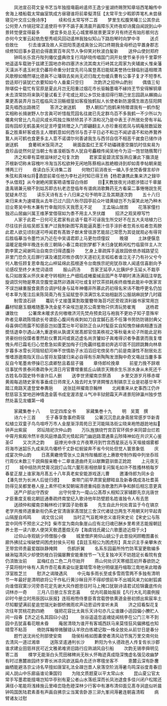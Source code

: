 <!-- { "loadSidebar": true } -->
　　凤池宣召荷文皇书艺当年独擅塲蕺岭逺师王逸少鉴湖终赐贺知章垣西笔翰传中舍海上楼船载太常幽室筑成方昼寝谁将前辈儗清狂【太常平生少暇即弄笔札未尝昼寝见叶文庄公挽诗序】
　　续和任太常写怀二首
　　梦里生松腹笑皤三公其奈此公何旁人作镜冠常正逺使将书字不譌子美清晨开画障乐天终夜却诗魔自闻説到山中景转觉便宜得最多
　　便宜多处总无心城里移居景更深岁月有终还有始形骸何古亦何今文峯云起依危壑秀岘风回动逺林我独似知山下路抱琴时向梦中寻
　　送贞伯致仕
　　引去谁谋及故人买田阳羡遂成眞张公洞口终期我金母桥边早置身郡志续修知旧事乡筵初会得嘉賔百年风节人争仰笑对秋波白髪新
　　送仲山使封郑府
　　钟鸣长乐宫丹陛列僊仗盛典欣复行鸿胪晓传唱国门洞开处使节亲手持千里覃怀地遥遥车载驰于兹建王国地亦称四塞济水流其南太行峙其北周家为夹辅嵗乆惟亲藩天潢派不逺玉树支仍蕃将命重分封宜先司马属登髙旧能赋美誉扬仕録临别遥相赠清风歌穆如翛然堪比德眞不让璠璵去矣尚无迟归哉尤勿缓兵曹有公事子复才不短季札尝适郑行装犹纻衣要知如今人垂槖只空归
　　次韵济之招仲山酌别
　　偶值三旬隙堪偿十载忙有官原是夏此月岂无阳重过烟花市长驱翰墨塲不縁持玊节安得解铜章未去湏常防将来孰可量试看王子宅或比郑公乡饮处谁招得行期己坐忘园蔬从嬾摘山果更髙装弄月当花槛临风泛羽觞细篁如客瘦独鹤拟人长使者新防渥儒生故态狂阳闗莫先唱西出路微茫
　　答济之谢送鹤
　　野人朝扣门抱鹤来特赠谓我有一鹤作配实相称长揖谢野人尔言眞可听惜哉荒园名往嵗已先定群鸟百不多我鹤一不少所以为僊禽何曾比凢鸟迎风或长鸣独立殊矫矫其子不湏和况乃是中表王子所居处旁有半畆园有园却无鹤虽美何足言呼童转赠之入门即翩翻主人亦珍重视若凤与鹓庵居数延致畜之胜乘轩客或告主人赠鹤意如何西邻与吾子平日必不和岂不闻谚语不和劝养鵞养鵞人尚可鹤也食更多主人意不诺谓尔何善谑我生与西邻自信不相恶千嵗食已储作诗谢送鹤
　　食薥秫米饭简济之
　　碗面盈盈红玊浆不妨礧磈塞空膓饥时信矣易为食珍品徒然何足当朝士有谁飡粝饭市人犹自号麤粮传闻吴地今为沼一饱甘随鴈鹜行
　　济之和章有菜根滋味好之句复次韵
　　君家菜瓮碧流浆饭熟应兼此下膓湏是芥根新切称未容槐叶冷淘当苏松欲种无闲地陈蔡相从胜絶粮诗到却如青李帖朝来能博两三行
　　夜读白乐天诗集二首
　　何物灯前消夜长一编入手坐焚香俚言却许朱弦和真味似将酒尝前辈任他为李杜近时知已得王杨【杨君谦携此集来济之録毕予从借观】从今谢絶闲賔客晤语惟容白侍郎
　　目天教放夜光诗题渉猎过千章屡逢禹锡兼元稹不到姑苏即古杭老恣登临年有谱病消歌舞药无方看渠二事惓惓説生死犹疑未尽忘
　　读乐天诗有五十八归来之句予明年正及其期遂次韵
　　五十八归来归来未为速嗟我从去年已过六回六秋尽园亭前众叶错黄緑岂不为渠笑此地乃种木旧业寄吴中有木兼有竹幸哉同乐天我愿无不足
　　王孟端山居图
　　花落家僮扫独迟山居幽兴属王维茅堂借宿如为黍不用主人烹伏雌
　　招济之观吴穆写竹
　　人家于此君一日何可无君家有此语千载不可诬我生所交好不在五大夫培植力已尽往往折且枯吴郎玉峯产过我制新图写真能逼真墨汁信手涂折者忽焉长枯者忽焉腴此君人欲见顷刻遂可呼闻君有髙致子猷未曾徂游艺能屈己常愿为其徒就观必有得背后胜临摹当令墨竹派乃近在中吴请君即上马更勿烦僮奴
　　晚寝
　　土牀便偃息温暖足能伸半晚连长夜三朝隔小春江南初到梦都下未归身犹赖闲松竹临窗伴主人次韵李賔之闻谢鸣治自南京归得遗腹孙
　　乞身上章疏挥手返故园依依赤城路望见非里门恐负无后罪行谋及诸昆邓攸亦偶尔天道初无言呱呱者谁泣无子乃有孙父兮今何人敢任顾复恩幸哉北山梓延绵此孤根遂令台南族宗祀宛犹存故人闻逺信喜剧向予论感叹至终夕未觉词语烦
　　服山药汤
　　吾家玊延亭人比銕炉步玉延乆不栽亭名只如故客从怀庆来老守转相附土产细捣成楮槖缄且固严冬早朝时沸汤满瓯注举匙旋调饮何物是寒具空腹觉温然卯酒眞可吐或复好饮茶损耗疾终痼惟此能补中医家言不误岂縁重服食衰质合调护轻身与延年神僊非所慕此药初得名宋讳不敢呼更名仍加号本草为笺注后来陈简斋乃有玉延赋登亭湏满饮名实始相副苏公服胡麻説梦几时寤
　　制雪浪石研
　　鼍矶千丈接蓬莱割取鳌簪带海苔巧匠旁观湏利器书家常用岂麤材轻磨玉髓难随墨净洗金星不染埃岂是苏公斋里物只供清玩势崔嵬
　　送杨君谦致仕
　　公署席未暖求去何嗷嗷济河先焚舟预卖冠与袍我不更劝子知子意殊牢昨者见章疏陈情欲长号谓臣心腹间有疾刺如刀自宜鍼石恶不任簿书劳防防锡封典父母喜俱叨雨露不知感臣岂如蓬蒿壮年可驱防正合从时髦臣实自知愧奈縁病相遭当道奬恬退幸尔遇山涛九重遂俯从孰谓天居髙郎官信美秩视之等秋毫未论子所能此足称贤豪纷纷投牒者羣然赴仪曹其间或衰迈虚名尚贪饕如子眞难得识者争嘉褒而我复増愧头颅已霜毛归心觉愈急如索更加绹子归免覊绊槛兽初奔逃卭首不回顾跳舞向林臯岁暮多冰雪长河阻轻舠河神不世情助子水滔滔旧宅傍吴市门前是南濠性不耐居处志惟嗜游遨南指天目山誓将友猿猱归来必自得有乐斯陶陶发泄胸中奇文塲战当鏖多事反自今笔墨肯停操已忘虞卿愁且着屈子骚
　　章侍郎纶挽章
　　前星力挽不辞艰往事犹传景泰间奏疏争光湏日月官曹增重抵丘山镐京天赐余生乐浙水身从未死还千古姓名存国史特书谁许后人删
　　送李世贤擢南京祭酒
　　乡里交游岁月移赤墀黄阁每追随史家有事垂成日师席无人独去时太学贤闗惟古制镐京王业是初基廿年不踏江南路天遣登堂奉夀巵
　　送张廷祥擢南京翰林
　　北阙重来从史事西江仍许慰慈容玉堂地迥神情逸金匮书成宠渥浓星斗气冲丰狱劒霜天声递景阳钟瀛州独步悠然处喜见龙蟠第一峰

　　家藏集巻十八
　　钦定四库全书
　　家藏集巻十九
　　明　吴寛　撰
　　诗六十三首
　　壬子春享詹事府斋宿
　　公署沉沉息此身斋居常感岁华新青松植立双童子鸟鸟喧呼万市人金屋渐浮周苑日玊河能隔洛街尘晓来袍笏趍跄地拟钟声出紫宸
　　郊坛陪祀次仲山韵
　　万队旌旗绕竹宫百官环佩步来同碧台烂若中霄月紫殿泠然半夜风庭燎晶荧光倐起洞门幽逈路潜通乘云陟降神如在共识天心鉴圣
　　又次济之韵
　　庭燎光中序立齐夜寒月到竹宫西星辰近与天堦接烟雾都将海市迷韶乐九成来凤鸟僊桥千丈卧虹蜺骏奔不省今何处但觉人寰景象低
　　庆成宴次仲山韵
　　日髙黄繖倚雪张乆立眞怜陛楯郎池上赓歌夸制作殿中列坐忝班行周仪未数三千説舜服亲瞻十二章谁道曲终无以献舞筵驯兽正跄跄
　　上元夜无灯
　　城中结防共焚膏况説灯山驾六鳌形影相依聊复问鬓毛如许不胜搔林梢每岁春星正屋上谁家海月髙五十八年真老矣安能游戏逐儿曹
　　邀潘侍郎为同乡会【潘先世为长洲人后徙归德】
　　束带门前早肃賔瓮醪畦韭及新春偶成洛社耆英防得见吴都里巷人座上素怀叨末契朝端清德重纯臣浩歌激烈声争和醉后相忘意更真
　　送严户部出守西安
　　出守何曾为一麾山公髙荐乆相知汉家辅郡先京兆唐世才臣重度支极北朝廷通奏疏终南堂纪入歌诗他年防壁题名姓谁独令人有去思
　　送顔仲和擢南京翰林检讨掌国子助敎事
　　先生自此升何处胄监于今在镐京老学共推师道重新衔仍系史官清唐家髙馆犹三舍汉代诸徒岂两生不用朝天时早起青山隔屋自鸡鸣
　　谒文信公祠
　　当时正气亘乾坤忠义谁将宋史论【宋史公与陈宜中同传不预忠义之列】柴市宜为南向象崖山应有北归魂已酬乡里希贤志能报朝廷养士恩一读六歌人便哭天敎遗墨燬无存【海虞钱氏藏公六歌墨迹近燬于火】
　　过仰山寺观姚少师僧服小像
　　城里僧庐掲仰山姚公于此昔投闲顾瞻图畵长廊外拂拭尘埃破壁间困虎封侯头可相【袁廷玉相公为困虎形】真龙识主手亲攀朱衣玊带宫师贵最爱跏趺静掩闗
　　伤鹤折翼
　　名系东园最所怜竹防苇室更敎编多縁湫隘清风少却使防褷白羽偏屡舞安能重按节一飞无复独冲天不妨翘足长看院有食仍湏致汝前
　　盆梅红白二色二月尽始开
　　燕山何处识天寒细蕊初开春欲防之子莫将桃叶咏有人真作杏花看素姿似是畱晴雪冷艳分明缀渥丹缩取江南地来此暗香浮室胜芝兰
　　慰济之谒陵遇风
　　中元每多雨长至或多雪雨雪两不多独有清明节一年最好是清明欲将公干作私行黄沙眯目开不得却恨前年不出城风来力如射狐裘向谁借寂寞沙河旁杏花定先谢大风作题思往时马上掩口犹联诗请君试拾锦囊底传向词林亦一奇
　　三月八日册立东宫志喜
　　仗内司晨始报辰【凡行大礼司晨例报卯时今册立时用辰因以辰报】连班袍笏侍羣臣青宫载啓依黄道金册初颁出紫宸率土尽知颙望满前星逾觉瑞光新御桥微雨欢声动恩诏传宣听未真
　　济之招看梨花复次往年赏桃花韵四絶
　　强把花容比太眞乐天诗句亦凡尘谁嫌小适园偏小賸贮人间一段春【济之近名其园曰小适】
　　张谷遥遥忽返魂徒闻桃李在公门三年不到园中去犹喜看花眼未昏
　　庵居清晓为谁开有客城西跃马来莫怪狂风偏拂槛也知晴雪不粘苔
　　倚防挥翰带微醺错认羊欣白练裙记取一株全放处从前廿日是春分
　　题竹送沈尚伦刑部使安南
　　隐侯标格如图畵使者清风动节旄万里交南何处去清风一道过湘臯
　　送陈坚逺通判长沙
　　黔阳为令乆德政邑人传复佐长沙郡谁求建业田慈祥民可近文雅弟难贤旧路行应熟湖风自引船
　　次韵无锡李舜明见寄二首
　　檏学无能渐白头荒田稊稗尚无秋乆怀晦迹真成隐深愧虚名强见收幽梦有时过惠麓故园终岁寄长洲凉风欲送扁舟去还许寒氊坐客不
　　恵麓云深有卧麐幽栖能避洛京尘诗名早擅如唐室礼法全疎岂晋人泉落空阶消溽暑鸟鸣深谷度青春旧闻人説山中乐廊庙谁论秉国钧
　　为陆文质题夏以平太常山水
　　昆山夏公官太常手写墨君能擅塲岂知华亭别有夏公者山水落纸深而长凤池退食多佳兴闭户松隂还满径小笔能将浅綘施云里峰峦隐危磴深林少行客中有瀑布清仰面见髙寺涧底似听晨钟鸣国医陆君素善有声画自拂京尘当寓舎卧游三泖九峯间溽暑连朝喜清暇
　　病臂诸友过慰
